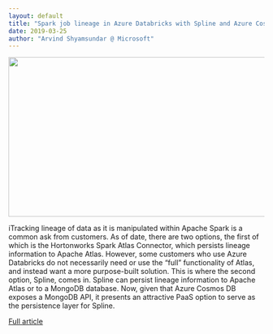 ```yaml
---
layout: default
title: "Spark job lineage in Azure Databricks with Spline and Azure Cosmos DB API for MongoDB"
date: 2019-03-25
author: "Arvind Shyamsundar @ Microsoft"
---
```

<img src="https://deepdotdatadotblog.files.wordpress.com/2019/03/image_thumb-3.png" width="560" height="315" />

iTracking lineage of data as it is manipulated within Apache Spark is a common ask from customers. As of date, there are two options, the first of which is the Hortonworks Spark Atlas Connector, which persists lineage information to Apache Atlas. However, some customers who use Azure Databricks do not necessarily need or use the “full” functionality of Atlas, and instead want a more purpose-built solution. This is where the second option, Spline, comes in. Spline can persist lineage information to Apache Atlas or to a MongoDB database. Now, given that Azure Cosmos DB exposes a MongoDB API, it presents an attractive PaaS option to serve as the persistence layer for Spline.

[Full article](https://deep.data.blog/2019/03/25/spark-job-lineage-in-azure-databricks-with-spline-and-azure-cosmos-db-api-for-mongodb/)


